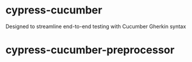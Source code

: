 # cypress-cucumber
Designed to streamline end-to-end testing with Cucumber Gherkin syntax 

# cypress-cucumber-preprocessor

